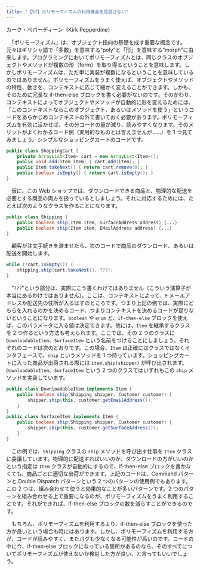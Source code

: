 ```yaml
---
title: "【57】ポリモーフィズムの利用機会を見逃さない"
---
```



カーク・ペパーディーン（Kirk Pepperdine）


　「ポリモーフィズム」は、オブジェクト指向の基礎を成す重要な概念です。元々はギリシャ語で「多数」を意味する“poly”と「形」を意味する“morph”に由来します。プログラミングにおいてポリモーフィズムとは、同じクラスのオブジェクトやメソッドが複数の形（form）を取り得るということを意味します。しかしポリモーフィズムは、ただ単に実装が複数になるということを意味しているのではありません。ポリモーフィズムをうまく使えば、オブジェクトやメソッドの特性、動きを、コンテキストに応じて細かく変えることができます。しかも、そのために冗長な if-then-else ブロックを書く必要がないのです。そのかわり、コンテキストによってオブジェクトやメソッドが自動的に形を変えるためには、「このコンテキストならこのオブジェクト、あるいはメソッドを使う」というコードをあらかじめコンテキストの外で書いておく必要があります。ポリモーフィズムを有効に活かせば、その分コードの量が減り、読みやすくなります。そのメリットがよくわかるコード例（実用的なものとは言えませんが……）を 1 つ見てみましょう。シンプルなショッピングカートのコードです。

``` java
public class ShoppingCart {
    private ArrayList<Item> cart = new ArrayList<Item>();
    public void add(Item item) { cart.add(item); }
    public Item takeNext() { return cart.remove(0); }
    public boolean isEmpty() { return cart.isEmpty(); }
}
```

　仮に、この Web ショップでは、ダウンロードできる商品と、物理的な配送を必要とする商品の両方を扱っているとしましょう。それに対応するためには、たとえば次のようなクラスを作ることになります。

``` java
public class Shipping {
    public boolean ship(Item item, SurfaceAddress address) {...}
    public boolean ship(Item item, EMailAddress address) {...}
}
```

　顧客が注文手続きを済ませたら、次のコードで商品のダウンロード、あるいは配送を開始します。

``` java
while (!cart.isEmpty()) {
    shipping.ship(cart.takeNext(), ???);
}
```

　“`???`”という部分は、実際にこう書くわけではありません（こういう演算子が本当にあるわけではありません）。ここは、コンテキストによって、e メールアドレスか配送先の住所が入るはずのところです。つまり上記の例では、実際にどちらを入れるのかを決めるコード、つまりコンテキストを決めるコードが足りないということになります。`boolean` や `enum` と、`if-then-else` ブロックを使えば、このパラメータに入る値は決定できます。他には、`Item` を継承するクラスを 2 つ作るという方法も考えられます。ここでは、その 2 つのクラスに `DownloadableItem`、`SurfaceItem` という名前をつけることにしましょう。それぞれのコードは次のとおりです。この場合、`Item` は正確にはクラスではなくインタフェースで、`ship` というメソッドを 1 つ持っています。ショッピングカートに入った商品が出荷される際には `item.ship(shipper)` が呼び出されます。`DownloadableItem`、`SurfaceItem` という 2 つのクラスではいずれもこの `ship` メソッドを実装しています。

``` java
public class DownloadableItem implements Item {
    public boolean ship(Shipping shipper, Customer customer) {
        shipper.ship(this, customer.getEmailAddress());
    }
}
public class SurfaceItem implements Item {
    public boolean ship(Shipping shipper, Customer customer) {
        shipper.ship(this, customer.getSurfaceAddress());
    }
}
```

　この例では、`Shipping` クラスの `ship` メソッドを呼び出す仕事を `Item` クラスに委譲しています。物理的に配送すればいいのか、ダウンロードの方がいいのかという指定は `Item` クラスが自動的にするので、if-then-else ブロックを書かなくても、商品ごとに適切な出荷ができます。上記のコードは、Command パターンと Double Dispatch パターンという 2 つのパターンの使用例でもあります。この 2 つは、組み合わせて使うと効果的なことが多いパターンです。2 つのパターンを組み合わせる上で重要になるのが、ポリモーフィズムをうまく利用することです。それができれば、if-then-else ブロックの数を減らすことができるのです。

　もちろん、ポリモーフィズムを利用するより、if-then-else ブロックを使った方が良いという場合も時にはあります。しかし、ポリモーフィズムを利用する方が、コードが読みやすく、またバグも少なくなる可能性が高いのです。コードの中に今、if-then-else ブロックになっている箇所があるのなら、そのすべてについてポリモーフィズムが使えないか検討した方が良い、と言ってもいいでしょう。
